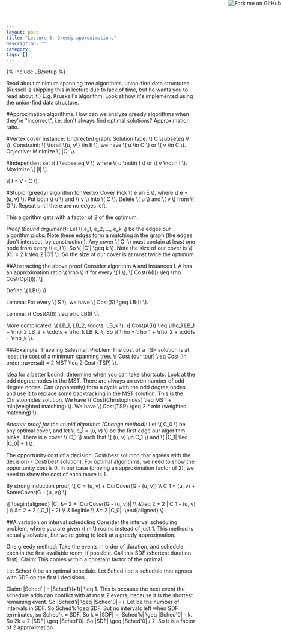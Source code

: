 ```yaml
---
layout: post
title: "Lecture 8: Greedy approximations"
description: ""
category: 
tags: []
---
```

{% include JB/setup %}

<script type="text/javascript"
  src="http://cdn.mathjax.org/mathjax/latest/MathJax.js?config=TeX-AMS-MML_HTMLorMML">
</script>

<a href="https://github.com/emchristiansen/CSE202/tree/gh-pages/_posts">
  <img style="position: absolute; top: 0; right: 0; border: 0;" src="https://s3.amazonaws.com/github/ribbons/forkme_right_darkblue_121621.png" alt="Fork me on GitHub">
</a>

<!--EDIT BELOW THIS LINE, UNLESS YOU ARE DOING SOMETHING SPECIAL.-->

Read about minimum spanning tree algorithms, union-find data structures.
(Russell is skipping this in lecture due to lack of time, but he wants you to read about it.)
E.g. Kruskall's algorithm.
Look at how it's implemented using the union-find data structure.

#Approximation algorithms.
How can we analyze greedy algorithms when they're "incorrect", i.e. don't always find optimal solutions?
Approximation ratio.

#Vertex cover
Instance: Undirected graph.
Solution type: \\( C \subseteq V \\).
Constraint: \\( \forall \\{u, v\\} \in E \\), we have \\( u \in C \\) or \\( v \in C \\).
Objective: Minimize \\( |C| \\).

#Independent set
\\( I \subseteq V \\) where \\( u \notin I \\) or \\( v \notin I \\).
Maximize \\( |I| \\).

\\( I = V - C \\).

#Stupid (greedy) algorithm for Vertex Cover
Pick \\( e \in E \\), where \\( e = (u, v) \\).
Put both \\( u \\) and \\( v \\) into \\( C \\).
Delete \\( u \\) and \\( v \\) from \\( G \\).
Repeat until there are no edges left.

This algorithm gets with a factor of 2 of the optimum.

_Proof (Bound argument)_:
Let \\( e\_1, e\_2, ..., e\_k \\) be the edges our algorithm picks.
Note these edges form a matching in the graph (the edges don't intersect, by construction).
Any cover \\( C' \\) must contain at least one node from every \\( e\_i \\).
So \\( |C'| \geq k \\).
Note the size of our cover is \\( |C| = 2 k \leq 2 |C'| \\).
So the size of our cover is at most twice the optimum.

##Abstracting the above proof
Consider algorithm A and instances I.
A has an approximation ratio \\( \rho \\) if for every \\( I \\),
\\[
Cost(A(I)) \leq \rho Cost(Opt(I)).
\\]

Define \\( LB(I) \\).

Lemma: For every \\( S \\), we have \\( Cost(S) \geq LB(I) \\).

Lemma: \\( Cost(A(I)) \leq \rho LB(I) \\).

More complicated: \\( LB\_1, LB\_2, \cdots, LB\_k \\).
\\[
Cost(A(I)) \leq \rho\_1 LB\_1 + \rho\_2 LB\_2 + \cdots + \rho\_k LB\_k.
\\]
So \\( \rho = \rho\_1 + \rho\_2 + \cdots + \rho\_k \\).

###Example: Traveling Salesman Problem
The cost of a TSP solution is at least the cost of a minimum spanning tree.
\\( Cost (our tour) \leq Cost (in order traversal) = 2 MST \leq 2 Cost (TSP) \\).

Idea for a better bound: determine when you can take shortcuts.
Look at the odd degree nodes in the MST.
There are always an even number of odd degree nodes.
Can (apparently) form a cycle with the odd degree nodes and use it to replace some backtracking in the MST solution.
This is the Christophides solution.
We have \\( Cost(Christophides) \leq MST + min(weighted matching) \\).
We have \\( Cost(TSP) \geq 2 * min (weighted matching) \\).

_Another proof for the stupid algorithm (Change method)_:
Let \\( C\_0 \\) be any optimal cover, and let \\( e\_1 = (u, v) \\) be the first edge our algorithm picks.
There is a cover \\( C\_1 \\) such that \\( (u, v) \in C\_1 \\) and \\( |C\_1| \leq |C\_0| + 1 \\).

The opportunity cost of a decision: Cost(best solution that agrees with the decision) - Cost(best solution).
For optimal algorithms, we need to show the opportunity cost is 0.
In our case (proving an approximation factor of 2), we need to show the cost of each move is 1.

By strong induction proof,
\\[
C = (u, v) + OurCover(G - (u, v)) \\\\ 
C\_1 = (u, v) + SomeCover(G - (u, v))
\\]

\\[
\begin{aligned}
|C| &= 2 + |OurCover(G - (u, v))| \\\\
&\leq 2 + 2 | C\_1 - (u, v) | \\\\
&= 2 + 2 (|C\_1| - 2) \\\\
&illegible \\\\
&= 2 |C\_0|.
\end{aligned}
\\]

##A variation on interval scheduling
Consider the interval scheduling problem, where you are given \\( m \\) rooms instead of just 1.
This method is actually solvable, but we're going to look at a greedy approximation.

One greedy method: Take the events in order of duration, and schedule each in the first available room, if possible.
Call this SDF (shortest duration first).
Claim: This comes within a constant factor of the optimal.

Let Sched'0 be an optimal schedule.
Let Sched'i be a schedule that agrees with SDF on the first i decisions.

Claim: |Sched'i| - |Sched'(i+1)| \leq 1.
This is because the next event the schedule adds can conflict with at most 2 events, because it is the shortest remaining event.
So |Sched'i| \geq |Sched'0| - i.
Let  be the number of intervals in SDF.
So Sched'k \geq SDF.
But no intervals left when SDF terminates, so Sched'k = SDF.
So k = |SDF| = |Sched'k| \geq |Sched'0| - k.
So 2k = 2 |SDF| \geq |Sched'0|.
So |SDF| \geq |Sched'0| / 2.
So it is a factor of 2 approximation.
